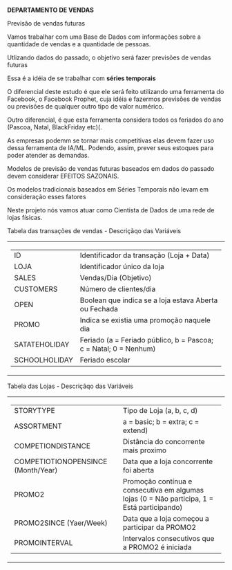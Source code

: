 <p><B>DEPARTAMENTO DE VENDAS</B></p>
<P>Previsão de vendas futuras</P>
<p>Vamos trabalhar com uma Base de Dados com informações sobre a quantidade de vendas e a quantidade de pessoas.</p>
<p>Utlizando dados do passado, o objetivo será fazer previsões de vendas futuras</p>
<p>Essa é a idéia de se trabalhar com <b>séries temporais</b></p>
<p>O diferencial deste estudo é que ele será feito utilizando uma ferramenta do Facebook, o Facebook Prophet, cuja idéia e fazermos previsões de vendas ou previsões de qualquer outro tipo de valor numérico.</p>
<p>Outro diferencial, é que esta ferramenta considera todos os feriados do ano (Pascoa, Natal, BlackFriday etc)(.</p>
<p>As empresas podemm se tornar mais competitivas elas devem fazer uso dessa ferramenta de IA/ML. Podendo, assim, prever seus estoques para poder atender as demandas.</p>
<p>Modelos de previsão de vendas futuras baseados em dados do passado devem considerar EFEITOS SAZONAIS.</p>
<p>Os modelos tradicionais baseados em Séries Temporais não levam em consideração esses fatores</p>
<p>Neste projeto nós vamos atuar como Cientista de Dados de uma rede de lojas físicas.</p>
<p>Tabela das transações de vendas - Descriçãqo das Variáveis</p>
<table>
  <tr>
    <td>
      <table>
        <tr><td>ID</td><td>Identificador da transação (Loja + Data)</td></tr>
        <tr><td>LOJA</td><td>Identificador único da loja</td></tr>
        <tr><td>SALES</td><td>Vendas/Dia (Objetivo)</td></tr>
        <tr><td>CUSTOMERS</td><td>Número de clientes/dia</td></tr>
        <tr><td>OPEN</td><td>Boolean que indica se a loja estava Aberta ou Fechada</td></tr>
        <tr><td>PROMO</td><td>Indica se existia uma promoção naquele dia</td></tr>
        <tr><td>SATATEHOLIDAY</td><td>Feriado (a = Feriado público, b = Pascoa; c = Natal; 0 = Nenhum)</td></tr>
        <tr><td>SCHOOLHOLIDAY</td><td>Feriado escolar</td></tr>
      </table> 
    </td>
  </tr>
</table>
<p>Tabela das Lojas - Descriçãqo das Variáveis</p>
<table>
  <tr>
    <td>
      <table>
        <tr><td>STORYTYPE</td><td>Tipo de Loja (a, b, c, d)</td></tr>
        <tr><td>ASSORTMENT</td><td>a = basic; b = extra; c = extend)</td></tr>
        <tr><td>COMPETIONDISTANCE</td><td>Distância do concorrente mais proximo</td></tr>
        <tr><td>COMPETIOTIONOPENSINCE (Month/Year)</td><td>Data que a loja concorrente foi aberta</td></tr>
        <tr><td>PROMO2</td><td>Promoção contínua e consecutiva em algumas lojas (0 = Não participa, 1 = Está participando)</td></tr>
        <tr><td>PROMO2SINCE (Yaer/Week)</td><td>Data que a loja começou a participar da PROMO2</td></tr>
        <tr><td>PROMOINTERVAL</td><td>Intervalos consecutivos que a PROMO2 é iniciada</td></tr>
      </table> 
    </td>
  </tr>
</table>

